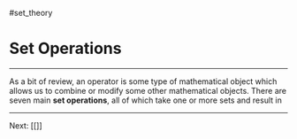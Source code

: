 #set_theory 

# Set Operations

---

As a bit of review, an operator is some type of mathematical object which allows us to combine or modify some other mathematical objects. There are seven main **set operations**, all of which take one or more sets and result in

---

Next: [[]]